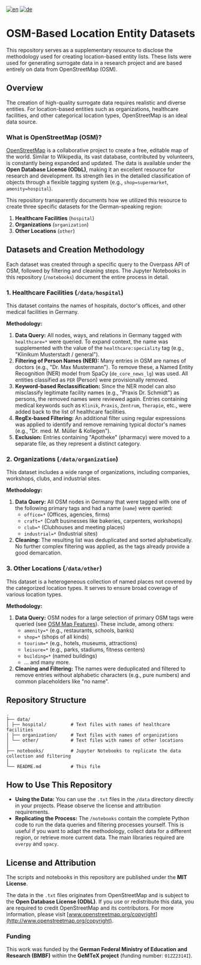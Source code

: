 [![en](https://img.shields.io/badge/lang-EN-informational)](README.md)
[![de](https://img.shields.io/badge/lang-DE-informational)](README.de.md)

# OSM-Based Location Entity Datasets

This repository serves as a supplementary resource to disclose the methodology used for creating location-based entity lists. These lists were used for generating surrogate data in a research project and are based entirely on data from OpenStreetMap (OSM).

## Overview

The creation of high-quality surrogate data requires realistic and diverse entities. For location-based entities such as organizations, healthcare facilities, and other categorical location types, OpenStreetMap is an ideal data source.

### What is OpenStreetMap (OSM)?

[OpenStreetMap](https://www.openstreetmap.org/) is a collaborative project to create a free, editable map of the world. Similar to Wikipedia, its vast database, contributed by volunteers, is constantly being expanded and updated. The data is available under the **Open Database License (ODbL)**, making it an excellent resource for research and development. Its strength lies in the detailed classification of objects through a flexible tagging system (e.g., `shop=supermarket`, `amenity=hospital`).

This repository transparently documents how we utilized this resource to create three specific datasets for the German-speaking region:
1.  **Healthcare Facilities** (`hospital`)
2.  **Organizations** (`organization`)
3.  **Other Locations** (`other`)

## Datasets and Creation Methodology

Each dataset was created through a specific query to the Overpass API of OSM, followed by filtering and cleaning steps. The Jupyter Notebooks in this repository (`/notebooks`) document the entire process in detail.

### 1. Healthcare Facilities (`/data/hospital`)

This dataset contains the names of hospitals, doctor's offices, and other medical facilities in Germany.

**Methodology:**
1.  **Data Query:** All nodes, ways, and relations in Germany tagged with `healthcare=*` were queried. To expand context, the name was supplemented with the value of the `healthcare:speciality` tag (e.g., "Klinikum Musterstadt / general").
2.  **Filtering of Person Names (NER):** Many entries in OSM are names of doctors (e.g., "Dr. Max Mustermann"). To remove these, a Named Entity Recognition (NER) model from SpaCy (`de_core_news_lg`) was used. All entities classified as `PER` (Person) were provisionally removed.
3.  **Keyword-based Reclassification:** Since the NER model can also misclassify legitimate facility names (e.g., "Praxis Dr. Schmidt") as persons, the removed names were reviewed again. Entries containing medical keywords such as `Klinik`, `Praxis`, `Zentrum`, `Therapie`, etc., were added back to the list of healthcare facilities.
4.  **RegEx-based Filtering:** An additional filter using regular expressions was applied to identify and remove remaining typical doctor's names (e.g., "Dr. med. M. Müller & Kollegen").
5.  **Exclusion:** Entries containing "Apotheke" (pharmacy) were moved to a separate file, as they represent a distinct category.

### 2. Organizations (`/data/organization`)

This dataset includes a wide range of organizations, including companies, workshops, clubs, and industrial sites.

**Methodology:**
1.  **Data Query:** All OSM nodes in Germany that were tagged with one of the following primary tags and had a name (`name`) were queried:
    *   `office=*` (Offices, agencies, firms)
    *   `craft=*` (Craft businesses like bakeries, carpenters, workshops)
    *   `club=*` (Clubhouses and meeting places)
    *   `industrial=*` (Industrial sites)
2.  **Cleaning:** The resulting list was deduplicated and sorted alphabetically. No further complex filtering was applied, as the tags already provide a good demarcation.

### 3. Other Locations (`/data/other`)

This dataset is a heterogeneous collection of named places not covered by the categorized location types. It serves to ensure broad coverage of various location types.

**Methodology:**
1.  **Data Query:** OSM nodes for a large selection of primary OSM tags were queried (see [OSM Map Features](https://wiki.openstreetmap.org/wiki/Map_features)). These include, among others:
    *   `amenity=*` (e.g., restaurants, schools, banks)
    *   `shop=*` (shops of all kinds)
    *   `tourism=*` (e.g., hotels, museums, attractions)
    *   `leisure=*` (e.g., parks, stadiums, fitness centers)
    *   `building=*` (named buildings)
    *   ... and many more.
2.  **Cleaning and Filtering:** The names were deduplicated and filtered to remove entries without alphabetic characters (e.g., pure numbers) and common placeholders like "no name".

## Repository Structure

```
.
├── data/
│ ├── hospital/         # Text files with names of healthcare facilities
│ ├── organization/     # Text files with names of organizations
│ └── other/            # Text files with names of other locations
│
├── notebooks/          # Jupyter Notebooks to replicate the data collection and filtering
│
└── README.md           # This file
```

## How to Use This Repository

*   **Using the Data:** You can use the `.txt` files in the `/data` directory directly in your projects. Please observe the license and attribution requirements.
*   **Replicating the Process:** The `/notebooks` contain the complete Python code to run the data queries and filtering processes yourself. This is useful if you want to adapt the methodology, collect data for a different region, or retrieve more current data. The main libraries required are `overpy` and `spacy`.

## License and Attribution

The scripts and notebooks in this repository are published under the **MIT License**.

The data in the `.txt` files originates from OpenStreetMap and is subject to the **Open Database License (ODbL)**. If you use or redistribute this data, you are required to credit OpenStreetMap and its contributors. For more information, please visit [www.openstreetmap.org/copyright](http://www.openstreetmap.org/copyright).

### Funding

This work was funded by the **German Federal Ministry of Education and Research (BMBF)** within the **GeMTeX project** (funding number: `01ZZ2314I`).